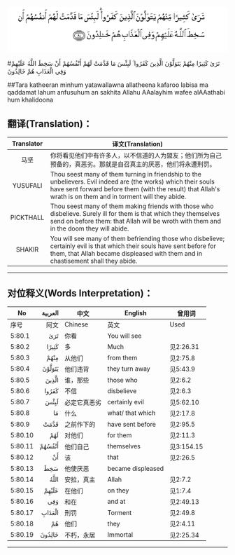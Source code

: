 ![005:080](images/005_080.gif)

#تَرَىٰ كَثِيرًا مِنْهُمْ يَتَوَلَّوْنَ الَّذِينَ كَفَرُوا ۚ لَبِئْسَ مَا قَدَّمَتْ لَهُمْ أَنْفُسُهُمْ أَنْ سَخِطَ اللَّهُ عَلَيْهِمْ وَفِي الْعَذَابِ هُمْ خَالِدُونَ 

##Tara katheeran minhum yatawallawna allatheena kafaroo labisa ma qaddamat lahum anfusuhum an sakhita Allahu AAalayhim wafee alAAathabi hum khalidoona 

## 翻译(Translation)：

| Translator | 译文(Translation)                                            |
| :--------: | ------------------------------------------------------------ |
|    马坚    | 你将看见他们中有许多人，以不信道的人为盟友；他们所为自己预备的，真恶劣。那就是自召真主的厌恶，他们将永遭刑罚。 |
|  YUSUFALI  | Thou seest many of them turning in friendship to the unbelievers. Evil indeed are (the works) which their souls have sent forward before them (with the result) that Allah's wrath is on them and in torment will they abide. |
| PICKTHALL  | Thou seest many of them making friends with those who disbelieve. Surely ill for them is that which they themselves send on before them: that Allah will be wroth with them and in the doom they will abide. |
|   SHAKIR   | You will see many of them befriending those who disbelieve; certainly evil is that which their souls have sent before for them, that Allah became displeased with them and in chastisement shall they abide. |

---

## 对位释义(Words Interpretation)：

| No   | العربية | 中文    | English | 曾用词 |
| ---- | ------: | ------- | ------- | ------ |
| 序号 |    阿文 | Chinese | 英文    | Used   |
| 5:80.1  | تَرَىٰ    | 你看         | You will see      |            |
| 5:80.2  | كَثِيرًا  | 多           | Much              | 见2:26.31  |
| 5:80.3  | مِنْهُمْ   | 从他们       | from them         | 见2:75.8   |
| 5:80.4  | يَتَوَلَّوْنَ | 他们违背     | they turn away    | 见5:43.9   |
| 5:80.5  | الَّذِينَ  | 谁，那些     | those who         | 见2:6.2    |
| 5:80.6  | كَفَرُوا  | 不信         | disbelieve        | 见2:6.3    |
| 5:80.7  | لَبِئْسَ   | 必定它真恶劣 | certainly evil    | 见5:62.10  |
| 5:80.8  | مَا     | 什么         | what/ that which  | 见2:17.8   |
| 5:80.9  | قَدَّمَتْ   | 之前作下的   | have sent before  | 见2:95.5   |
| 5:80.10 | لَهُمْ    | 对他们       | for them          | 见2:11.3   |
| 5:80.11 | أَنْفُسُهُمْ | 他们自己     | themselves        | 见3:154.15 |
| 5:80.12 | أَنْ     | 该           | that              | 见2:26.5   |
| 5:80.13 | سَخِطَ    | 他使厌恶     | became displeased |            |
| 5:80.14 | اللَّهُ   | 安拉，真主   | Allah             | 见2:7.2    |
| 5:80.15 | عَلَيْهِمْ  | 在他们       | on they           | 见1:7.4    |
| 5:80.16 | وَفِي    | 和在         | and at            | 见2:49.13  |
| 5:80.17 | الْعَذَابِ | 刑罚         | Torment           | 见2:49.8   |
| 5:80.18 | هُمْ     | 他们         | they              | 见2:4.11   |
| 5:80.19 | خَالِدُونَ | 不朽，永居   | Immortal          | 见2:25.34  |

---
